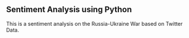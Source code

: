 ## Sentiment Analysis using Python

This is a sentiment analysis on the Russia-Ukraine War based on Twitter Data.
